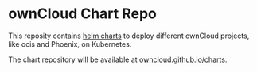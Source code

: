 # ownCloud Chart Repo

This reposity contains [helm charts](https://helm.sh/) to deploy different ownCloud projects, like ocis and Phoenix, on Kubernetes.

The chart repository will be available at [owncloud.github.io/charts](owncloud.github.io/charts).

